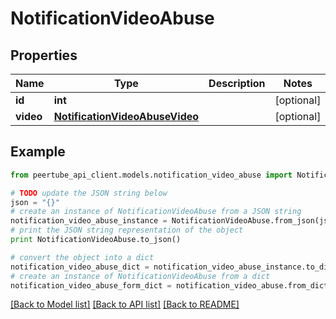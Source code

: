 # NotificationVideoAbuse


## Properties
Name | Type | Description | Notes
------------ | ------------- | ------------- | -------------
**id** | **int** |  | [optional] 
**video** | [**NotificationVideoAbuseVideo**](NotificationVideoAbuseVideo.md) |  | [optional] 

## Example

```python
from peertube_api_client.models.notification_video_abuse import NotificationVideoAbuse

# TODO update the JSON string below
json = "{}"
# create an instance of NotificationVideoAbuse from a JSON string
notification_video_abuse_instance = NotificationVideoAbuse.from_json(json)
# print the JSON string representation of the object
print NotificationVideoAbuse.to_json()

# convert the object into a dict
notification_video_abuse_dict = notification_video_abuse_instance.to_dict()
# create an instance of NotificationVideoAbuse from a dict
notification_video_abuse_form_dict = notification_video_abuse.from_dict(notification_video_abuse_dict)
```
[[Back to Model list]](../README.md#documentation-for-models) [[Back to API list]](../README.md#documentation-for-api-endpoints) [[Back to README]](../README.md)


